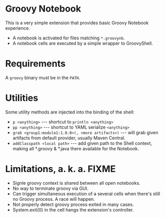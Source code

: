 # Groovy Notebook

This is a very simple extension that provides basic Groovy Notebook experience.

- A notebook is activated for files matching `*.groovynb`.
- A notebook cells are executed by a simple wrapper to GroovyShell.

# Requirements

A `groovy` binary must be in the `PATH`.

# Utilities

Some utility methods are injected into the binding of the shell:

- `p <anything>` --- shortcut to `println <anything>`
- `pp <anything>` --- shortcut to YAML serialize `<anything>`
- `grab <group1:module1:1.0.0>(, <more artifacts>)` --- will grab given artifacts from default provider, usually Maven Central.
- `addClasspath <local path>` --- add given path to the Shell context, making all *.groovy & *.java there available for the Notebook.

# Limitations, a. k. a. FIXME

- Signle groovy context is shared between all open notebooks.
- No way to terminate groovy via GUI.
- Can trigger simultaneous execution of a several cells when there's still no Groovy process. A race will happen.
- Not properly detect groovy process exited in many cases.
- System.exit(0) in the cell hangs the extension's controller.